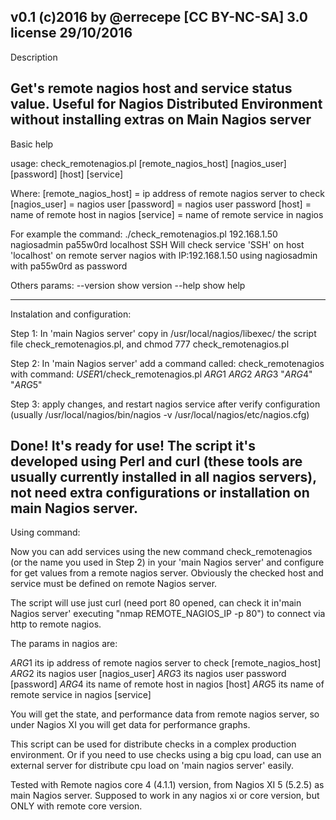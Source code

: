 v0.1 (c)2016 by @errecepe [CC BY-NC-SA] 3.0 license
29/10/2016
-----------------------------------------------------------------------------------------
Description

Get's remote nagios host and service status value. Useful for Nagios Distributed Environment without installing extras on Main Nagios server
-----------------------------------------------------------------------------------------
Basic help

usage: 
	check_remotenagios.pl [remote_nagios_host] [nagios_user] [password] [host] [service] 

Where: 
	[remote_nagios_host] = ip address of remote nagios server to check 
	[nagios_user] = nagios user 
	[password] = nagios user password 
	[host] = name of remote host in nagios 
	[service] = name of remote service in nagios

For example the command: 
	./check_remotenagios.pl 192.168.1.50 nagiosadmin pa55w0rd localhost SSH 
	Will check service 'SSH' on host 'localhost' on remote server nagios with IP:192.168.1.50 using nagiosadmin with pa55w0rd as password

Others params:
	--version	show version
	--help		show help

-----------------------------------------------------------------------------------------
Instalation and configuration:

Step 1:
  In 'main Nagios server' copy in /usr/local/nagios/libexec/ the script file check_remotenagios.pl, and chmod 777 check_remotenagios.pl

Step 2:
  In 'main Nagios server' add a command called: check_remotenagios
  with command: $USER1$/check_remotenagios.pl $ARG1$ $ARG2$ $ARG3$ "$ARG4$" "$ARG5$"

Step 3:
  apply changes, and restart nagios service after verify configuration (usually /usr/local/nagios/bin/nagios -v   /usr/local/nagios/etc/nagios.cfg)

Done! It's ready for use!
The script it's developed using Perl and curl (these tools are usually currently installed in all nagios servers), not need 
extra configurations or installation on main Nagios server.
-----------------------------------------------------------------------------------------
Using command:

Now you can add services using the new command check_remotenagios (or the name you used in Step 2) in your 'main Nagios server'
and configure for get values from a remote nagios server. Obviously the checked host and service must be defined on remote Nagios
server. 

The script will use just curl (need port 80 opened, can check it in'main Nagios server' executing "nmap REMOTE_NAGIOS_IP -p 80") to
connect via http to remote nagios. 

The params in nagios are:

$ARG1$ its ip address of remote nagios server to check [remote_nagios_host]
$ARG2$ its nagios user [nagios_user]
$ARG3$ its nagios user password [password]
$ARG4$ its name of remote host in nagios [host]
$ARG5$ its name of remote service in nagios [service]

You will get the state, and performance data from remote nagios server, so under Nagios XI you will get data for performance graphs.

This script can be used for distribute checks in a complex production environment. Or if you need to use checks using a big cpu load,
can use an external server for distribute cpu load on 'main nagios server' easily.

Tested with Remote nagios core 4 (4.1.1) version, from Nagios XI 5 (5.2.5) as main Nagios server.
Supposed to work in any nagios xi or core version, but ONLY with remote core version. 
